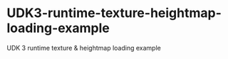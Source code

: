 UDK3-runtime-texture-heightmap-loading-example
==============================================

UDK 3 runtime texture &amp; heightmap loading example
